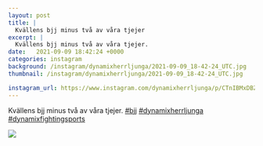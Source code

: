 ```yaml
---
layout: post
title: |
  Kvällens bjj minus två av våra tjejer
excerpt: |
  Kvällens bjj minus två av våra tjejer.   
date:   2021-09-09 18:42:24 +0000
categories: instagram
background: /instagram/dynamixherrljunga/2021-09-09_18-42-24_UTC.jpg
thumbnail: /instagram/dynamixherrljunga/2021-09-09_18-42-24_UTC.jpg

instagram_url: https://www.instagram.com/dynamixherrljunga/p/CTnIBMxDBZ-
---
```

Kvällens bjj minus två av våra tjejer. [#bjj](https://www.instagram.com/explore/tags/bjj/) [#dynamixherrljunga](https://www.instagram.com/explore/tags/dynamixherrljunga/) [#dynamixfightingsports](https://www.instagram.com/explore/tags/dynamixfightingsports/)



<img src='{{ site.baseurl }}/instagram/dynamixherrljunga/2021-09-09_18-42-24_UTC.jpg' class='img-fluid' />
